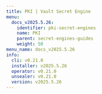 ```yaml
---
title: PKI | Vault Secret Engine
menu:
  docs_v2025.5.26:
    identifier: pki-secret-engines
    name: PKI
    parent: secret-engines-guides
    weight: 50
menu_name: docs_v2025.5.26
info:
  cli: v0.21.0
  installer: v2025.5.26
  operator: v0.21.0
  unsealer: v0.21.0
  version: v2025.5.26
---
```


